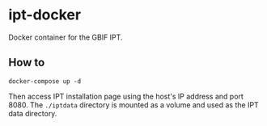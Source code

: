 # ipt-docker

Docker container for the GBIF IPT.

## How to

```
docker-compose up -d
```

Then access IPT installation page using the host's IP address and port 8080. The `./iptdata` directory is mounted as a volume and used as the IPT data directory.
